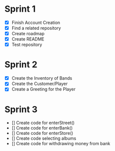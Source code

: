 # Sprint 1
- [x] Finish Account Creation
- [x] Find a related repository
- [x] Create roadmap
- [x] Create README
- [x] Test repository

# Sprint 2
- [x] Create the Inventory of Bands
- [x] Create the Customer/Player
- [x] Create a Greeting for the Player

# Sprint 3
- [] Create code for enterStreet()
- [] Create code for enterBank()
- [] Create code for enterStore()
- [] Create code selecting albums
- [] Create code for withdrawing money from bank
